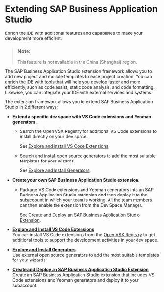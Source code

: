 <!-- loiof6681fa4bbd349809998c8f77a954c77 -->

# Extending SAP Business Application Studio

Enrich the IDE with additional features and capabilities to make your development more efficient.

> ### Note:  
> This feature is not available in the China \(Shanghai\) region.

The SAP Business Application Studio extension framework allows you to add new project and module templates to ease project creation. You can enrich the IDE with tools that will help you develop faster and more efficiently, such as code assist, static code analysis, and code formatting. Likewise, you can integrate your IDE with external services and systems.

The extension framework allows you to extend SAP Business Application Studio in 2 different ways:

-   **Extend a specific dev space with VS Code extensions and Yeoman generators.** 

    -   Search the Open VSX Registry for additional VS Code extensions to install directly on your dev space.

        See [Explore and Install VS Code Extensions](explore-and-install-vs-code-extensions-d83a580.md).

    -   Search and install open source generators to add the most suitable templates for your wizards.

        See [Explore and Install Generators](explore-and-install-generators-7865b5e.md).


-   **Create your own SAP Business Application Studio extension**.

    -   Package VS Code extensions and Yeoman generators into an SAP Business Application Studio extension and then deploy it to the subaccount in which your team is working. All the team members can then enable the extension from the Dev Space Manager.

        See [Create and Deploy an SAP Business Application Studio Extension](create-and-deploy-an-sap-business-application-studio-extension-2064b4e.md).



-   **[Explore and Install VS Code Extensions](explore-and-install-vs-code-extensions-d83a580.md "You can install VS Code extensions from the Open VSX Registry to get additional
		tools to support the development activities in your dev space.")**  
You can install VS Code extensions from the [Open VSX Registry](../../../../../../../../https://open-vsx.org/) to get additional tools to support the development activities in your dev space.
-   **[Explore and Install Generators](explore-and-install-generators-7865b5e.md "Use external open source generators to add the most suitable templates for your
		wizards.")**  
Use external open source generators to add the most suitable templates for your wizards.
-   **[Create and Deploy an SAP Business Application Studio Extension](create-and-deploy-an-sap-business-application-studio-extension-2064b4e.md "Create an SAP Business Application Studio
		extension that includes VS Code extensions and Yeoman generators and deploy it to your
		subaccount.")**  
Create an SAP Business Application Studio extension that includes VS Code extensions and Yeoman generators and deploy it to your subaccount.

